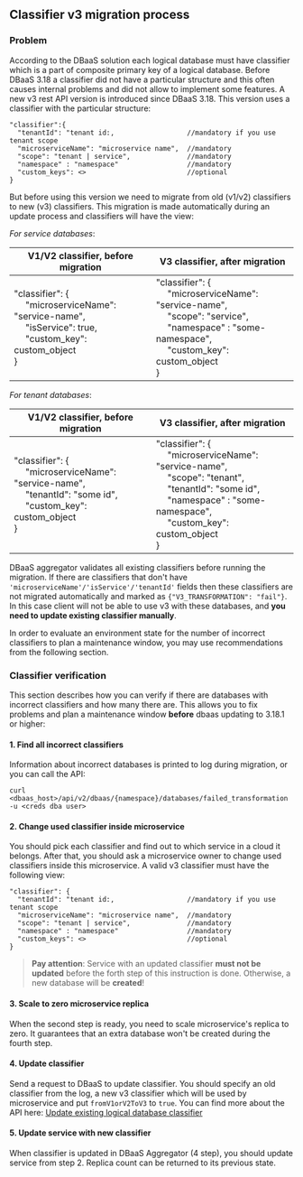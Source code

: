 ## Classifier v3 migration process

### Problem

According to the DBaaS solution each logical database must have classifier which is a part of composite primary key of a
logical database. Before DBaaS 3.18 a classifier did not have a particular structure and this often causes internal
problems and did not allow to implement some features. A new v3 rest API version is introduced since DBaaS 3.18. This
version uses a classifier with the particular structure:

```text
"classifier":{
  "tenantId": "tenant id:,                  //mandatory if you use tenant scope 
  "microserviceName": "microservice name",  //mandatory
  "scope": "tenant | service",              //mandatory
  "namespace" : "namespace"                 //mandatory
  "custom_keys": <>                         //optional
}
```

But before using this version we need to migrate from old (v1/v2) classifiers to new (v3) classifiers. This migration is
made automatically during an update process and classifiers will have the view:

*For service databases*:

| V1/V2 classifier, before migration                                                                                                            | V3 classifier, after migration                                                                                                                                                              |
|-----------------------------------------------------------------------------------------------------------------------------------------------|---------------------------------------------------------------------------------------------------------------------------------------------------------------------------------------------|
| "classifier": {<br/> &emsp; "microserviceName": "service-name",<br/> &emsp; "isService": true, <br/> &emsp; "custom_key": custom_object<br/>} | "classifier": {<br/> &emsp; "microserviceName": "service-name",<br/> &emsp; "scope": "service",<br/> &emsp; "namespace" : "some-namespace", <br/>  &emsp; "custom_key": custom_object<br/>} |

*For tenant databases*:

| V1/V2 classifier, before migration                                                                                                                | V3 classifier, after migration                                                                                                                                                                                                 |
|---------------------------------------------------------------------------------------------------------------------------------------------------|--------------------------------------------------------------------------------------------------------------------------------------------------------------------------------------------------------------------------------|
| "classifier": {<br/> &emsp; "microserviceName": "service-name",<br/> &emsp; "tenantId": "some id", <br/> &emsp; "custom_key": custom_object<br/>} | "classifier": {<br/> &emsp; "microserviceName": "service-name",<br/> &emsp; "scope": "tenant", <br/> &emsp; "tenantId": "some id",<br/> &emsp; "namespace" : "some-namespace", <br/>  &emsp; "custom_key": custom_object<br/>} |

DBaaS aggregator validates all existing classifiers before running the migration. If there are classifiers that don't
have `'microserviceName'/'isService'/'tenantId'` fields then these classifiers are not migrated automatically and marked
as `{"V3_TRANSFORMATION": "fail"}`. In this case client will not be able to use v3 with these databases, and **you need
to update existing classifier manually**.

In order to evaluate an environment state for the number of incorrect classifiers to plan a maintenance window, you may
use recommendations from the following section.

### Classifier verification

This section describes how you can verify if there are databases with incorrect classifiers and how many there are. This
allows you to fix problems and plan a maintenance window **before** dbaas updating to 3.18.1 or higher:

#### 1. Find all incorrect classifiers

Information about incorrect databases is printed to log during migration, or you can call the API:

```shell script
curl <dbaas_host>/api/v2/dbaas/{namespace}/databases/failed_transformation -u <creds dba user>
```

#### 2. Change used classifier inside microservice

You should pick each classifier and find out to which service in a cloud it belongs. After that, you should ask a
microservice owner to change used classifiers inside this microservice.
A valid v3 classifier must have the following view:

```text
"classifier": {
  "tenantId": "tenant id:,                  //mandatory if you use tenant scope 
  "microserviceName": "microservice name",  //mandatory
  "scope": "tenant | service",              //mandatory
  "namespace" : "namespace"                 //mandatory
  "custom_keys": <>                         //optional
}
```

> **Pay attention**: Service with an updated classifier **must not be updated** before the forth step of this instruction
> is done. Otherwise, a new database will be **created**!

#### 3. Scale to zero microservice replica

When the second step is ready, you need to scale microservice's replica to zero. It guarantees that an extra database
won't be created during the fourth step.

#### 4. Update classifier

Send a request to DBaaS to update classifier. You should specify an old classifier from the log, a new v3 classifier
which will be used by microservice and put `fromV1orV2ToV3` to `true`. You can find more about the API here:
[Update existing logical database classifier](../rest-api.md#update-existing-database-classifier)

#### 5. Update service with new classifier

When classifier is updated in DBaaS Aggregator (4 step), you should update service from step 2. Replica count can be
returned to its previous state.
